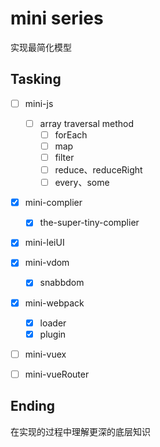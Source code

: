 <!--
 * @Author: Stone
 * @Date: 2022-03-23 18:05:41
 * @LastEditors: Stone
 * @LastEditTime: 2022-04-15 10:50:13
-->
# mini series

实现最简化模型

## Tasking

- [ ] mini-js
  - [ ] array traversal method
    - [ ] forEach
    - [ ] map
    - [ ] filter
    - [ ] reduce、reduceRight
    - [ ] every、some
- [x] mini-complier
  - [x] the-super-tiny-complier 
- [x] mini-leiUI
- [x] mini-vdom
  - [x] snabbdom
- [x] mini-webpack
  - [x] loader
  - [x] plugin
- [ ] mini-vuex
- [ ] mini-vueRouter


## Ending

在实现的过程中理解更深的底层知识
